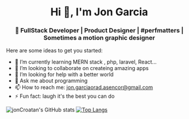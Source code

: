 <h1 align="center">Hi 👋, I'm Jon Garcia</h1>
<h3 align="center">👾 FullStack Developer | Product Designer |  #perfmatters | Sometimes a motion graphic designer</h3>



Here are some ideas to get you started:


- 🌱 I’m currently learning MERN stack , php, laravel, React...
- 👯 I’m looking to collaborate on createing amazing apps
- 🤔 I’m looking for help with a better world
- 💬 Ask me about programming
- 📫 How to reach me: jon.garciaorad.asencor@gmail.com
- ⚡ Fun fact: laugh it's the best you can do


![jonCroatan's GitHub stats](https://github-readme-stats.vercel.app/api?username=jonCroatanUto&show_icons=true&theme=Gradient)
[![Top Langs](https://github-readme-stats.vercel.app/api/top-langs/?username=jonCroatanUto&layout=compact)](https://github.com/jonCroatanUto/github-readme-stats&theme=radical)



